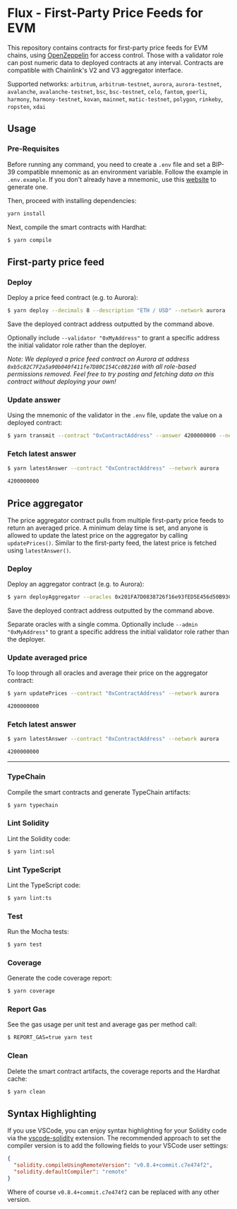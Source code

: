 # Flux - First-Party Price Feeds for EVM

This repository contains contracts for first-party price feeds for EVM chains, using [OpenZeppelin](https://docs.openzeppelin.com/contracts/4.x/api/access#AccessControl) for access control. Those with a validator role can post numeric data to deployed contracts at any interval. Contracts are compatible with Chainlink's V2 and V3 aggregator interface.

Supported networks: `arbitrum`, `arbitrum-testnet`, `aurora`, `aurora-testnet`, `avalanche`, `avalanche-testnet`, `bsc`, `bsc-testnet`, `celo`, `fantom`, `goerli`, `harmony`, `harmony-testnet`, `kovan`, `mainnet`, `matic-testnet`, `polygon`, `rinkeby`, `ropsten`, `xdai`

## Usage

### Pre-Requisites

Before running any command, you need to create a `.env` file and set a BIP-39 compatible mnemonic as an environment
variable. Follow the example in `.env.example`. If you don't already have a mnemonic, use this [website](https://iancoleman.io/bip39/) to generate one.

Then, proceed with installing dependencies:

```sh
yarn install
```

Next, compile the smart contracts with Hardhat:

```sh
$ yarn compile
```

## First-party price feed

### Deploy

Deploy a price feed contract (e.g. to Aurora):

```sh
$ yarn deploy --decimals 8 --description "ETH / USD" --network aurora
```

Save the deployed contract address outputted by the command above.

Optionally include `--validator "0xMyAddress"` to grant a specific address the initial validator role rather than the deployer.

_Note: We deployed a price feed contract on Aurora at address `0xb5c82C7F2a5a90b040f411fe7D80C154Cc082160` with all role-based permissions removed. Feel free to try posting and fetching data on this contract without deploying your own!_

### Update answer

Using the mnemonic of the validator in the `.env` file, update the value on a deployed contract:

```sh
$ yarn transmit --contract "0xContractAddress" --answer 4200000000 --network aurora
```

### Fetch latest answer

```sh
$ yarn latestAnswer --contract "0xContractAddress" --network aurora

4200000000
```

## Price aggregator

The price aggregator contract pulls from multiple first-party price feeds to return an averaged price. A minimum delay time is set, and anyone is allowed to update the latest price on the aggregator by calling `updatePrices()`. Similar to the first-party feed, the latest price is fetched using `latestAnswer()`.

### Deploy

Deploy an aggregator contract (e.g. to Aurora):

```bash
$ yarn deployAggregator --oracles 0x201FA7D0838726f16e93fED5E456d50B93CA79b0,0x19f622DFCb93a52e06e45202534EDf6f81A71063,0x77Aa1441D9BBf2102824CD73e6C3E4a765161b82 --decimals 8 --description "ETH / USD" --network aurora
```

Save the deployed contract address outputted by the command above.

Separate oracles with a single comma. Optionally include `--admin "0xMyAddress"` to grant a specific address the initial validator role rather than the deployer.

### Update averaged price

To loop through all oracles and average their price on the aggregator contract:

```sh
$ yarn updatePrices --contract "0xContractAddress" --network aurora

4200000000
```

### Fetch latest answer

```sh
$ yarn latestAnswer --contract "0xContractAddress" --network aurora

4200000000
```

---

### TypeChain

Compile the smart contracts and generate TypeChain artifacts:

```sh
$ yarn typechain
```

### Lint Solidity

Lint the Solidity code:

```sh
$ yarn lint:sol
```

### Lint TypeScript

Lint the TypeScript code:

```sh
$ yarn lint:ts
```

### Test

Run the Mocha tests:

```sh
$ yarn test
```

### Coverage

Generate the code coverage report:

```sh
$ yarn coverage
```

### Report Gas

See the gas usage per unit test and average gas per method call:

```sh
$ REPORT_GAS=true yarn test
```

### Clean

Delete the smart contract artifacts, the coverage reports and the Hardhat cache:

```sh
$ yarn clean
```

## Syntax Highlighting

If you use VSCode, you can enjoy syntax highlighting for your Solidity code via the
[vscode-solidity](https://github.com/juanfranblanco/vscode-solidity) extension. The recommended approach to set the
compiler version is to add the following fields to your VSCode user settings:

```json
{
  "solidity.compileUsingRemoteVersion": "v0.8.4+commit.c7e474f2",
  "solidity.defaultCompiler": "remote"
}
```

Where of course `v0.8.4+commit.c7e474f2` can be replaced with any other version.
